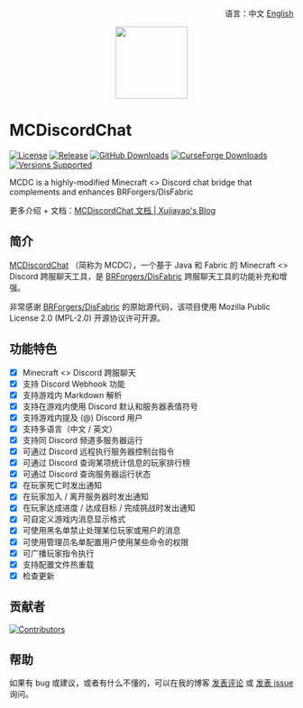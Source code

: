 <div align="right">
语言：中文 <a href="/README.md">English</a>
</div>

<p align="center">
<img width=128 src="https://cdn.jsdelivr.net/gh/Xujiayao/MCDiscordChat@master/src/main/resources/assets/mcdiscordchat/icon.png">
</p>

# MCDiscordChat

[![License](https://img.shields.io/github/license/xujiayao/MCDiscordChat)](https://github.com/Xujiayao/MCDiscordChat/blob/master/LICENSE)
[![Release](https://img.shields.io/github/v/release/xujiayao/MCDiscordChat)](https://github.com/Xujiayao/MCDiscordChat/releases)
[![GitHub Downloads](https://img.shields.io/github/downloads/xujiayao/MCDiscordChat/total)](https://github.com/Xujiayao/MCDiscordChat/releases)
[![CurseForge Downloads](https://cf.way2muchnoise.eu/full_mcdiscordchat_downloads.svg)](https://www.curseforge.com/minecraft/mc-mods/mcdiscordchat)
[![Versions Supported](https://cf.way2muchnoise.eu/versions/mcdiscordchat.svg)](https://www.curseforge.com/minecraft/mc-mods/mcdiscordchat)

MCDC is a highly-modified Minecraft <> Discord chat bridge that complements and enhances BRForgers/DisFabric

更多介绍 + 文档：[MCDiscordChat 文档 | Xujiayao's Blog](https://blog.xujiayao.top/posts/4ba0a17a/)

## 简介

[MCDiscordChat](https://www.curseforge.com/minecraft/mc-mods/mcdiscordchat) （简称为 MCDC），一个基于 Java 和 Fabric 的 Minecraft <> Discord
跨服聊天工具，是 [BRForgers/DisFabric](https://github.com/BRForgers/DisFabric) 跨服聊天工具的功能补充和增强。

非常感谢 [BRForgers/DisFabric](https://github.com/BRForgers/DisFabric) 的原始源代码，该项目使用 Mozilla Public License 2.0 (MPL-2.0)
开源协议许可开源。

## 功能特色

- [x] Minecraft <> Discord 跨服聊天
- [x] 支持 Discord Webhook 功能
- [x] 支持游戏内 Markdown 解析
- [x] 支持在游戏内使用 Discord 默认和服务器表情符号
- [x] 支持游戏内提及 (@) Discord 用户
- [x] 支持多语言（中文 / 英文）
- [x] 支持同 Discord 频道多服务器运行
- [x] 可通过 Discord 远程执行服务器控制台指令
- [x] 可通过 Discord 查询某项统计信息的玩家排行榜
- [x] 可通过 Discord 查询服务器运行状态
- [x] 在玩家死亡时发出通知
- [x] 在玩家加入 / 离开服务器时发出通知
- [x] 在玩家达成进度 / 达成目标 / 完成挑战时发出通知
- [x] 可自定义游戏内消息显示格式
- [x] 可使用黑名单禁止处理某位玩家或用户的消息
- [x] 可使用管理员名单配置用户使用某些命令的权限
- [x] 可广播玩家指令执行
- [x] 支持配置文件热重载
- [x] 检查更新

## 贡献者

[![Contributors](https://contrib.rocks/image?repo=xujiayao/mcdiscordchat)](https://github.com/Xujiayao/mcdiscordchat/graphs/contributors)

## 帮助

如果有 bug 或建议，或者有什么不懂的，可以在我的博客 [发表评论](https://blog.xujiayao.top/posts/4ba0a17a/#post-comment) 或 [发表 issue](https://github.com/Xujiayao/MCDiscordChat/issues/new) 询问。